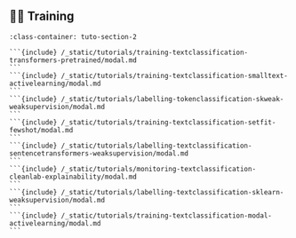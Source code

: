## 💪🏽 Training

````{grid} 1 1 2 2
:class-container: tuto-section-2

```{include} /_static/tutorials/training-textclassification-transformers-pretrained/modal.md
```
```{include} /_static/tutorials/training-textclassification-smalltext-activelearning/modal.md
```
```{include} /_static/tutorials/labelling-tokenclassification-skweak-weaksupervision/modal.md
```
```{include} /_static/tutorials/training-textclassification-setfit-fewshot/modal.md
```
```{include} /_static/tutorials/labelling-textclassification-sentencetransformers-weaksupervision/modal.md
```
```{include} /_static/tutorials/monitoring-textclassification-cleanlab-explainability/modal.md
```
```{include} /_static/tutorials/labelling-textclassification-sklearn-weaksupervision/modal.md
```
```{include} /_static/tutorials/training-textclassification-modal-activelearning/modal.md
```
````